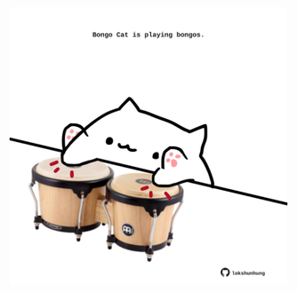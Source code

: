<!-- built at 15/05/2024, 23:00:36 UTC -->
<p align="center">
  <img width="500" height="500" src="./ReadmeImage.svg">
</p>
